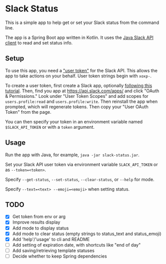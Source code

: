 # Slack Status

This is a simple app to help get or set your Slack status from the command line.

The app is a Spring Boot app written in Kotlin. It uses the [Java Slack API client](https://github.com/slackapi/java-slack-sdk#slack-api-client) 
to read and set status info.

## Setup

To use this app, you need a ["user token"](https://api.slack.com/authentication/token-types#user) for the Slack API. 
This allows the app to take actions on your behalf. User token strings begin with `xoxp-`.

To create a user token, first create a Slack app, optionally [following this tutorial](https://api.slack.com/tutorials/tracks/getting-a-token). 
Then, find you app at https://api.slack.com/apps/ and click "OAuth & Permissions." Look under "User Token Scopes" and 
add scopes for `users.profile:read` and `users.profile:write`. Then reinstall the app when prompted, which will 
regenerate tokens. Then copy your "User OAuth Token" from the page.

You can then specify your token in an environment variable named `$SLACK_API_TOKEN` or with a `token` argument.

## Usage

Run the app with Java, for example, `java -jar slack-status.jar`.

Set your Slack API user token via environment variable `SLACK_API_TOKEN` or as `--token=<token>`.

Specify `--get-status`, `--set-status`, `--clear-status`, or `--help` for mode.

Specify `--text=<text> --emoji=<emoji>` when setting status.

## TODO

- [x] Get token from env or arg
- [x] Improve results display
- [x] Add mode to display status
- [x] Add mode to clear status (empty strings to status_text and status_emoji)
- [x] Add 'help'/'usage' to cli and README
- [ ] Add setting of expiration date, with shortcuts like "end of day"
- [ ] Add saving/retrieving template statuses
- [ ] Decide whether to keep Spring dependencies
